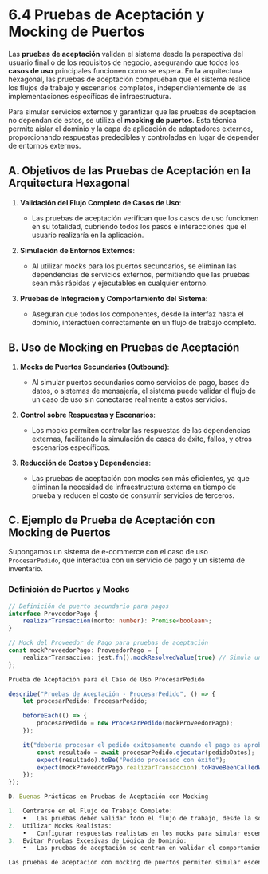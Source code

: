 # 6.4 Pruebas de Aceptación y Mocking de Puertos

Las **pruebas de aceptación** validan el sistema desde la perspectiva del usuario final o de los requisitos de negocio, asegurando que todos los **casos de uso** principales funcionen como se espera. En la arquitectura hexagonal, las pruebas de aceptación comprueban que el sistema realice los flujos de trabajo y escenarios completos, independientemente de las implementaciones específicas de infraestructura.

Para simular servicios externos y garantizar que las pruebas de aceptación no dependan de estos, se utiliza el **mocking de puertos**. Esta técnica permite aislar el dominio y la capa de aplicación de adaptadores externos, proporcionando respuestas predecibles y controladas en lugar de depender de entornos externos.

## A. Objetivos de las Pruebas de Aceptación en la Arquitectura Hexagonal

1. **Validación del Flujo Completo de Casos de Uso**:
   - Las pruebas de aceptación verifican que los casos de uso funcionen en su totalidad, cubriendo todos los pasos e interacciones que el usuario realizaría en la aplicación.

2. **Simulación de Entornos Externos**:
   - Al utilizar mocks para los puertos secundarios, se eliminan las dependencias de servicios externos, permitiendo que las pruebas sean más rápidas y ejecutables en cualquier entorno.

3. **Pruebas de Integración y Comportamiento del Sistema**:
   - Aseguran que todos los componentes, desde la interfaz hasta el dominio, interactúen correctamente en un flujo de trabajo completo.

## B. Uso de Mocking en Pruebas de Aceptación

1. **Mocks de Puertos Secundarios (Outbound)**:
   - Al simular puertos secundarios como servicios de pago, bases de datos, o sistemas de mensajería, el sistema puede validar el flujo de un caso de uso sin conectarse realmente a estos servicios.

2. **Control sobre Respuestas y Escenarios**:
   - Los mocks permiten controlar las respuestas de las dependencias externas, facilitando la simulación de casos de éxito, fallos, y otros escenarios específicos.

3. **Reducción de Costos y Dependencias**:
   - Las pruebas de aceptación con mocks son más eficientes, ya que eliminan la necesidad de infraestructura externa en tiempo de prueba y reducen el costo de consumir servicios de terceros.

## C. Ejemplo de Prueba de Aceptación con Mocking de Puertos

Supongamos un sistema de e-commerce con el caso de uso `ProcesarPedido`, que interactúa con un servicio de pago y un sistema de inventario.

### Definición de Puertos y Mocks

```typescript
// Definición de puerto secundario para pagos
interface ProveedorPago {
    realizarTransaccion(monto: number): Promise<boolean>;
}

// Mock del Proveedor de Pago para pruebas de aceptación
const mockProveedorPago: ProveedorPago = {
    realizarTransaccion: jest.fn().mockResolvedValue(true) // Simula un pago exitoso
};

Prueba de Aceptación para el Caso de Uso ProcesarPedido

describe("Pruebas de Aceptación - ProcesarPedido", () => {
    let procesarPedido: ProcesarPedido;

    beforeEach(() => {
        procesarPedido = new ProcesarPedido(mockProveedorPago);
    });

    it("debería procesar el pedido exitosamente cuando el pago es aprobado", async () => {
        const resultado = await procesarPedido.ejecutar(pedidoDatos);
        expect(resultado).toBe("Pedido procesado con éxito");
        expect(mockProveedorPago.realizarTransaccion).toHaveBeenCalledWith(pedidoDatos.montoTotal);
    });
});

D. Buenas Prácticas en Pruebas de Aceptación con Mocking

1.	Centrarse en el Flujo de Trabajo Completo:
	•	Las pruebas deben validar todo el flujo de trabajo, desde la solicitud hasta la respuesta final.
2.	Utilizar Mocks Realistas:
	•	Configurar respuestas realistas en los mocks para simular escenarios típicos y excepcionales de los servicios externos.
3.	Evitar Pruebas Excesivas de Lógica de Dominio:
	•	Las pruebas de aceptación se centran en validar el comportamiento del sistema y los flujos completos, dejando la lógica específica del dominio para las pruebas unitarias.

Las pruebas de aceptación con mocking de puertos permiten simular escenarios reales sin necesidad de dependencias externas, facilitando la validación de casos de uso completos y asegurando que el sistema cumpla con los requisitos del usuario final.

